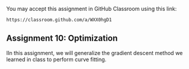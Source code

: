 You may accept this assignment in GitHub Classroom using this link:

    https://classroom.github.com/a/WXX0hgD1

## Assignment 10: Optimization

IIn this assignment, we will generalize the gradient descent method we
learned in class to perform curve fitting.
